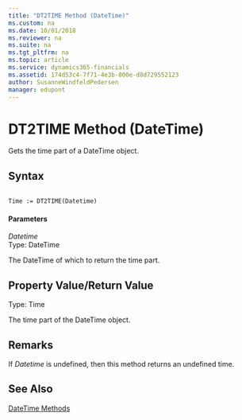 ```yaml
---
title: "DT2TIME Method (DateTime)"
ms.custom: na
ms.date: 10/01/2018
ms.reviewer: na
ms.suite: na
ms.tgt_pltfrm: na
ms.topic: article
ms.service: dynamics365-financials
ms.assetid: 174d53c4-7f71-4e3b-800e-d8d729552123
author: SusanneWindfeldPedersen
manager: edupont
---
```


 

# DT2TIME Method (DateTime)
Gets the time part of a DateTime object.  
  
## Syntax  
  
```  
  
Time := DT2TIME(Datetime)  
```  
  
#### Parameters  
 *Datetime*  
 Type: DateTime  
  
 The DateTime of which to return the time part.  
  
## Property Value/Return Value  
 Type: Time  
  
 The time part of the DateTime object.  
  
## Remarks  
 If *Datetime* is undefined, then this method returns an undefined time.  
  
## See Also  
 [DateTime Methods](devenv-DateTime-Methods.md)